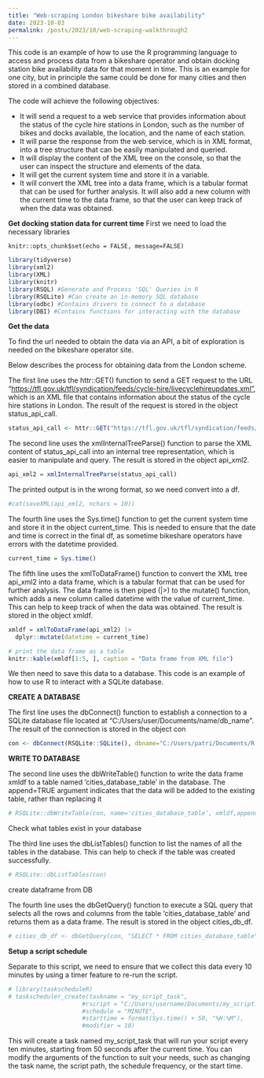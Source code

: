 ```yaml
---
title: "Web-scraping London bikeshare bike availability"
date: 2023-10-03
permalink: /posts/2023/10/web-scraping-walkthrough2
---
```



This code is an example of how to use the R programming language to access and process data from a bikeshare operator and obtain docking station bike availability data for that moment in time. This is an example for one city, but in principle the same could be done for many cities and then stored in a combined database.

The code will achieve the following objectives:

- It will send a request to a web service that provides information about the status of the cycle hire stations in London, such as the number of bikes and docks available, the location, and the name of each station.
- It will parse the response from the web service, which is in XML format, into a tree structure that can be easily manipulated and queried.
- It will display the content of the XML tree on the console, so that the user can inspect the structure and elements of the data.
- It will get the current system time and store it in a variable.
- It will convert the XML tree into a data frame, which is a tabular format that can be used for further analysis. It will also add a new column with the current time to the data frame, so that the user can keep track of when the data was obtained.


**Get docking station data for current time**
First we need to load the necessary libraries

```{r setup, include=FALSE}
knitr::opts_chunk$set(echo = FALSE, message=FALSE)
```

```r
library(tidyverse)
library(xml2)
library(XML)
library(knitr)
library(RSQL) #Generate and Process 'SQL' Queries in R
library(RSQLite) #Can create an in-memory SQL database
library(odbc) #Contains drivers to connect to a database
library(DBI) #Contains functions for interacting with the database

```

**Get the data**

To find the url needed to obtain the data via an API, a bit of exploration is needed on the bikeshare operator site. 

Below describes the process for obtaining data from the London scheme.

The first line uses the httr::GET() function to send a GET request to the URL “https://tfl.gov.uk/tfl/syndication/feeds/cycle-hire/livecyclehireupdates.xml”, which is an XML file that contains information about the status of the cycle hire stations in London. The result of the request is stored in the object status_api_call.

```r
status_api_call <- httr::GET("https://tfl.gov.uk/tfl/syndication/feeds/cycle-hire/livecyclehireupdates.xml")
```

The second line uses the xmlInternalTreeParse() function to parse the XML content of status_api_call into an internal tree representation, which is easier to manipulate and query. The result is stored in the object api_xml2.

```r
api_xml2 = xmlInternalTreeParse(status_api_call)
```

The printed output is in the wrong format, so we need convert into a df.
```r 
#cat(saveXML(api_xml2, nchars = 10))

```

The fourth line uses the Sys.time() function to get the current system time and store it in the object current_time. This is needed to ensure that the date and time is correct in the final df, as sometime bikeshare operators have errors with the datetime provided. 

```r
current_time = Sys.time()
```

The fifth line uses the xmlToDataFrame() function to convert the XML tree api_xml2 into a data frame, which is a tabular format that can be used for further analysis. The data frame is then piped (|>) to the mutate() function, which adds a new column called datetime with the value of current_time. This can help to keep track of when the data was obtained. The result is stored in the object xmldf.

```r 
xmldf = xmlToDataFrame(api_xml2) |>
  dplyr::mutate(datetime = current_time)

# print the data frame as a table
knitr::kable(xmldf[1:5, ], caption = "Data frame from XML file")

```


We then need to save this data to a database. This code is an example of how to use R to interact with a SQLite database.

**CREATE A DATABASE**

The first line uses the dbConnect() function to establish a connection to a SQLite database file located at “C:/Users/user/Documents/name/db_name”. The result of the connection is stored in the object con

```r
con <- dbConnect(RSQLite::SQLite(), dbname="C:/Users/patri/Documents/R projs/city_comparison/cities_database.db")
```

**WRITE TO DATABASE**

The second line uses the dbWriteTable() function to write the data frame xmldf to a table named ‘cities_database_table’ in the database. The append=TRUE argument indicates that the data will be added to the existing table, rather than replacing it

```r
# RSQLite::dbWriteTable(con, name='cities_database_table', xmldf,append=TRUE)
```

Check what tables exist in your database

The third line uses the dbListTables() function to list the names of all the tables in the database. This can help to check if the table was created successfully.
```r
# RSQLite::dbListTables(con)
```

create dataframe from DB

The fourth line uses the dbGetQuery() function to execute a SQL query that selects all the rows and columns from the table ‘cities_database_table’ and returns them as a data frame. The result is stored in the object cities_db_df.
```r
# cities_db_df <- dbGetQuery(con, "SELECT * FROM cities_database_table")
```

**Setup a script schedule**

Separate to this script, we need to ensure that we collect this data every 10 minutes by using a timer feature to re-run the script. 

```r
# library(taskscheduleR)
# taskscheduler_create(taskname = "my_script_task", 
                     #rscript = "C:/Users/username/Documents/my_script.R", 
                     #schedule = "MINUTE", 
                     #starttime = format(Sys.time() + 50, "%H:%M"), 
                     #modifier = 10)
```
This will create a task named my_script_task that will run your script every ten minutes, starting from 50 seconds after the current time. You can modify the arguments of the function to suit your needs, such as changing the task name, the script path, the schedule frequency, or the start time.
